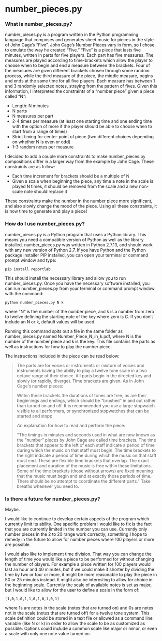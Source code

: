 
# number_pieces.py


### What is number_pieces.py?
number_pieces.py is a program written in the Python programming language that composes and generates sheet music for pieces in the style of John Cage’s “Five”. John Cage’s Number Pieces vary in form, so I chose to emulate the way he created “Five.” “Five” is a piece that lasts five minutes, written in parts for five players. Each part has five measures. The measures are played according to time-brackets which allow the player to choose when to begin and end a measure between the brackets. Four of the measures are given different brackets chosen through some random process, while the third measure of the piece, the middle measure, begins and ends at the same time for all five players. Each measure has between 1 and 3 randomly selected notes, straying from the pattern of fives. Given this information, I interpreted the constraints of
a “number piece” given a piece called “N”:
- Length: N minutes
- N parts
- N measures per part
- 2-4 times per measure (at least one starting time and one ending time with the option of more if the player should be able to choose when to start from a range of times)
- Strict timing for center-point of piece (two different choices depending on whether N is even or odd)
- 1-3 random notes per measure

I decided to add a couple more constraints to make number_pieces.py compositions differ in a larger way from the example by John Cage. These constraints are as follow:
- Each time increment for brackets should be a multiple of N
- Given a scale when beginning the piece, any time a note in the scale is played N times, it should be removed from the scale and a new non-scale note should replace it

These constraints make the number in the number piece more significant, and also slowly change the mood of the piece. Using all these constraints, it is now time to generate and play a piece!

### How do I use number_pieces.py?
number_pieces.py is a Python program that uses a Python library. This means you need a compatible version of Python as well as the library installed.
number_pieces.py was written in Python 2.7.13, and should work with any new version of Python 2.7. If you have Python and the Python package installer PIP installed, you can open your terminal or command prompt window and type:

`pip install reportlab`

This should install the necessary library and allow you to run number_pieces.py. Once you have the necessary software installed, you can run number_pieces.py from your terminal or command prompt window with the command:

`python number_pieces.py N k`

where “N” is the number of the number piece, and k is a number from zero to twelve defining the starting note of the key where zero is C. If you don’t include an N or k, default values will be used.

Running this command spits out a file in the same folder as number_pieces.py named Number_Piece_N_in_k.pdf, where N is the number of the number piece and k is the key. This file contains the parts as well as instructions for how to play the number piece.

The instructions included in the piece can be read below:

> The parts are for voices or instruments or mixture of voices and instruments having the ability to play a twelve tone scale in a two octave range of their choice. All parts begin in the directed key and slowly (or rapidly, diverge). Time brackets are given. As in John Cage's number pieces:
> 
> Within these brackets the durations of tones are free, as are their beginnings and endings, which should be "brushed" in and out rather than turned on and off. It is recommended you use a large stopwatch visible to all performers, or synchronized stopwatches that can be started and stopp
>
>An explanation for how to read and perform the piece:
>
> "The timings in minutes and seconds used in what are now known as the "number" pieces by John Cage are called time brackets. The time brackets that appear to the left of each staff indicate a period of time during which the music on that staff must begin. The time brackets to the right indicate a period of time during which the music on that staff must end. These are flexible time brackets that overlap. The exact placement and duration of the music is free within these limitations. Some of the time brackets (those without arrows) are fixed meaning that the music must begin and end at exactly those periods of time. There should be no attempt to coordinate the different parts." Take breaths whenever you need to.

### Is there a future for number_pieces.py?
Maybe.

I would like to continue to develop certain aspects of the program which currently limit its ability. One specific problem I would like to fix is the fact that you are currently limited in the number you can use. Currently only number pieces in the 2 to 20 range work correctly, something I hope to remedy in the future to allow for number pieces where 100 players or more are possible.

I would also like to implement time division. That way you can change the length of time you would like a piece to be performed for without changing the number of players. For example a piece written for 100 players would last an hour and 40 minutes, but if we could make it shorter by dividing the time by two or four or more, it might be more reasonable to play the piece in 50 or 25 minutes instead.  It might also be interesting to allow for choice in the beginning scale. Currently the scale of available notes is set as major, but I would like to allow for the user to define a scale in the form of:

`[1,0,1,0,1,1,0,1,0,1,0,1]`

where 1s are notes in the scale (notes that are turned on) and 0s are notes not in the scale (notes that are turned off) for a twelve tone system. This scale definition could be stored in a text file or allowed as a command line variable (like N or k) in order to allow the scale to be as customized as possible. Options could include a common scale like major or minor, or even a scale with only one note value turned on.
